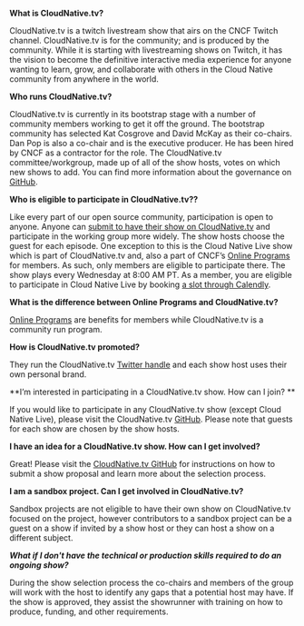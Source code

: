 **What is CloudNative.tv?**

CloudNative.tv is a twitch livestream show that airs on the CNCF Twitch channel. CloudNative.tv is for the community; and is produced by the community. While it is starting with livestreaming shows on Twitch, it has the vision to become the definitive interactive media experience for anyone wanting to learn, grow, and collaborate with others in the Cloud Native community from anywhere in the world. 

**Who runs CloudNative.tv?**

CloudNative.tv is currently in its bootstrap stage with a number of community members working to get it off the ground. The bootstrap community has selected Kat Cosgrove and David McKay as their co-chairs. Dan Pop is also a co-chair and is the executive producer. He has been hired by CNCF as a contractor for the role. The CloudNative.tv committee/workgroup, made up of all of the show hosts, votes on which new shows to add. You can find more information about the governance on [GitHub](https://github.com/cncf/cloudnativetv/blob/main/governance.md).

**Who is eligible to participate in CloudNative.tv??**

Like every part of our open source community, participation is open to anyone. Anyone can [submit to have their show on CloudNative.tv](https://github.com/cncf/cloudnativetv/issues/new?assignees=&labels=Show+Submission&template=show-submission.md&title=%5BSUBMISSION%5D+%22Your+Show+Name+Here%22) and participate in the working group more widely. The show hosts choose the guest for each episode. One exception to this is the Cloud Native Live show which is part of CloudNative.tv and, also a part of CNCF’s [Online Programs](https://github.com/cncf/foundation/blob/master/online-programs-guidelines.md) for members. As such, only members are eligible to participate there. The show plays every Wednesday at 8:00 AM PT. As a member, you are eligible to participate in Cloud Native Live by booking [a slot through Calendly](https://calendly.com/cncfonlineprograms?month=2021-05).

**What is the difference between Online Programs and CloudNative.tv?**

[Online Programs](https://github.com/cncf/foundation/blob/master/online-programs-guidelines.md) are benefits for members while CloudNative.tv is a community run program. 

**How is CloudNative.tv promoted?**

They run the CloudNative.tv [Twitter handle](https://twitter.com/CloudNativeTV) and each show host uses their own personal brand.

**I’m interested in participating in a CloudNative.tv show. How can I join? **

If you would like to participate in any CloudNative.tv show (except Cloud Native Live), please visit the CloudNative.tv [GitHub](https://github.com/cncf/cloudnativetv/tree/main/shows). Please note that guests for each show are chosen by the show hosts.

**I have an idea for a CloudNative.tv show. How can I get involved?**

Great! Please visit the [CloudNative.tv GitHub](https://github.com/cncf/cloudnativetv/blob/main/operations/submission-process.md) for instructions on how to submit a show proposal and learn more about the selection process.

**I am a sandbox project. Can I get involved in CloudNative.tv?**

Sandbox projects are not eligible to have their own show on CloudNative.tv focused on the project, however contributors to a sandbox project can be a guest on a show if invited by a show host or they can host a show on a different subject.

***What if I don't have the technical or production skills required to do an ongoing show?***

During the show selection process the co-chairs and members of the group will work with the host to identify any gaps that a potential host may have. If the show is approved, they assist the showrunner with training on how to produce, funding, and other requirements.
